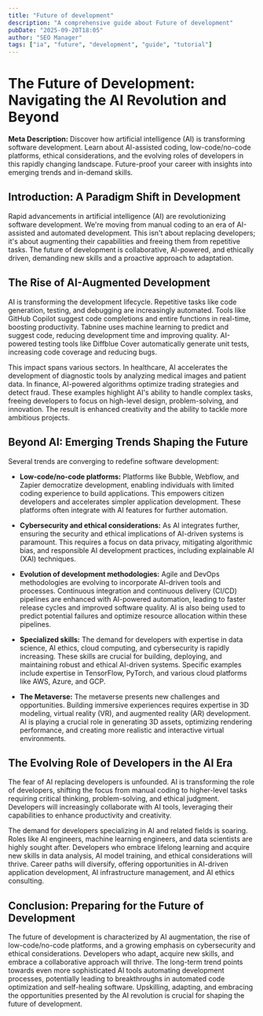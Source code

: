 ```yaml
---
title: "Future of development"
description: "A comprehensive guide about Future of development"
pubDate: "2025-09-20T18:05"
author: "SEO Manager"
tags: ["ia", "future", "development", "guide", "tutorial"]
---
```

# The Future of Development: Navigating the AI Revolution and Beyond

**Meta Description:** Discover how artificial intelligence (AI) is transforming software development. Learn about AI-assisted coding, low-code/no-code platforms, ethical considerations, and the evolving roles of developers in this rapidly changing landscape. Future-proof your career with insights into emerging trends and in-demand skills.


## Introduction: A Paradigm Shift in Development

Rapid advancements in artificial intelligence (AI) are revolutionizing software development. We're moving from manual coding to an era of AI-assisted and automated development. This isn't about replacing developers; it's about augmenting their capabilities and freeing them from repetitive tasks. The future of development is collaborative, AI-powered, and ethically driven, demanding new skills and a proactive approach to adaptation.


## The Rise of AI-Augmented Development

AI is transforming the development lifecycle.  Repetitive tasks like code generation, testing, and debugging are increasingly automated. Tools like GitHub Copilot suggest code completions and entire functions in real-time, boosting productivity.  Tabnine uses machine learning to predict and suggest code, reducing development time and improving quality.  AI-powered testing tools like Diffblue Cover automatically generate unit tests, increasing code coverage and reducing bugs.

This impact spans various sectors. In healthcare, AI accelerates the development of diagnostic tools by analyzing medical images and patient data. In finance, AI-powered algorithms optimize trading strategies and detect fraud.  These examples highlight AI's ability to handle complex tasks, freeing developers to focus on high-level design, problem-solving, and innovation.  The result is enhanced creativity and the ability to tackle more ambitious projects.


## Beyond AI: Emerging Trends Shaping the Future

Several trends are converging to redefine software development:

* **Low-code/no-code platforms:** Platforms like Bubble, Webflow, and Zapier democratize development, enabling individuals with limited coding experience to build applications. This empowers citizen developers and accelerates simpler application development.  These platforms often integrate with AI features for further automation.

* **Cybersecurity and ethical considerations:**  As AI integrates further, ensuring the security and ethical implications of AI-driven systems is paramount. This requires a focus on data privacy, mitigating algorithmic bias, and responsible AI development practices, including explainable AI (XAI) techniques.

* **Evolution of development methodologies:** Agile and DevOps methodologies are evolving to incorporate AI-driven tools and processes. Continuous integration and continuous delivery (CI/CD) pipelines are enhanced with AI-powered automation, leading to faster release cycles and improved software quality.  AI is also being used to predict potential failures and optimize resource allocation within these pipelines.

* **Specialized skills:** The demand for developers with expertise in data science, AI ethics, cloud computing, and cybersecurity is rapidly increasing. These skills are crucial for building, deploying, and maintaining robust and ethical AI-driven systems.  Specific examples include expertise in TensorFlow, PyTorch, and various cloud platforms like AWS, Azure, and GCP.

* **The Metaverse:** The metaverse presents new challenges and opportunities. Building immersive experiences requires expertise in 3D modeling, virtual reality (VR), and augmented reality (AR) development.  AI is playing a crucial role in generating 3D assets, optimizing rendering performance, and creating more realistic and interactive virtual environments.


## The Evolving Role of Developers in the AI Era

The fear of AI replacing developers is unfounded. AI is transforming the role of developers, shifting the focus from manual coding to higher-level tasks requiring critical thinking, problem-solving, and ethical judgment. Developers will increasingly collaborate with AI tools, leveraging their capabilities to enhance productivity and creativity.

The demand for developers specializing in AI and related fields is soaring. Roles like AI engineers, machine learning engineers, and data scientists are highly sought after. Developers who embrace lifelong learning and acquire new skills in data analysis, AI model training, and ethical considerations will thrive. Career paths will diversify, offering opportunities in AI-driven application development, AI infrastructure management, and AI ethics consulting.


## Conclusion: Preparing for the Future of Development

The future of development is characterized by AI augmentation, the rise of low-code/no-code platforms, and a growing emphasis on cybersecurity and ethical considerations. Developers who adapt, acquire new skills, and embrace a collaborative approach will thrive.  The long-term trend points towards even more sophisticated AI tools automating development processes, potentially leading to breakthroughs in automated code optimization and self-healing software.  Upskilling, adapting, and embracing the opportunities presented by the AI revolution is crucial for shaping the future of development.